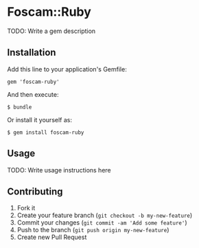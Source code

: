 # Foscam::Ruby

TODO: Write a gem description

## Installation

Add this line to your application's Gemfile:

    gem 'foscam-ruby'

And then execute:

    $ bundle

Or install it yourself as:

    $ gem install foscam-ruby

## Usage

TODO: Write usage instructions here

## Contributing

1. Fork it
2. Create your feature branch (`git checkout -b my-new-feature`)
3. Commit your changes (`git commit -am 'Add some feature'`)
4. Push to the branch (`git push origin my-new-feature`)
5. Create new Pull Request
